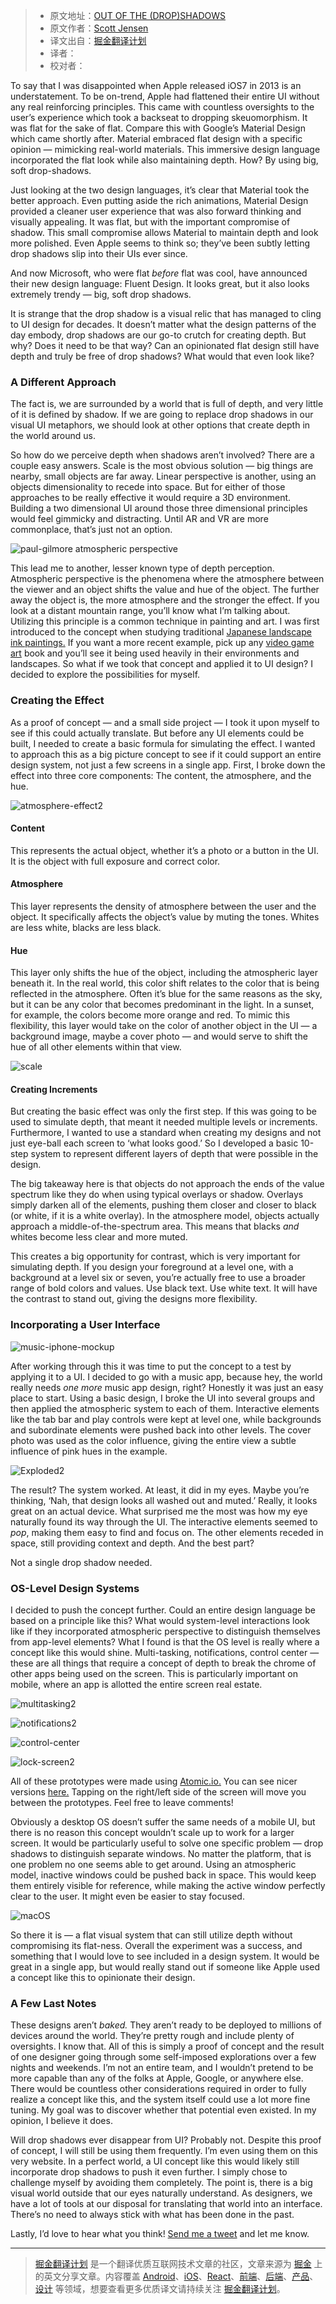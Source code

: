 > * 原文地址：[OUT OF THE (DROP)SHADOWS](http://scottjensen.design/2017/05/out-of-the-dropshadows/)
> * 原文作者：[Scott Jensen](http://scottjensen.design/about/)
> * 译文出自：[掘金翻译计划](https://github.com/xitu/gold-miner)
> * 译者：
> * 校对者：

To say that I was disappointed when Apple released iOS7 in 2013 is an understatement. To be on-trend, Apple had flattened their entire UI without any real reinforcing principles. This came with countless oversights to the user’s experience which took a backseat to dropping skeuomorphism. It was flat for the sake of flat. Compare this with Google’s Material Design which came shortly after. Material embraced flat design with a specific opinion — mimicking real-world materials. This immersive design language incorporated the flat look while also maintaining depth. How? By using big, soft drop-shadows.

Just looking at the two design languages, it’s clear that Material took the better approach. Even putting aside the rich animations, Material Design provided a cleaner user experience that was also forward thinking and visually appealing. It was flat, but with the important compromise of shadow. This small compromise allows Material to maintain depth and look more polished. Even Apple seems to think so; they’ve been subtly letting drop shadows slip into their UIs ever since.

And now Microsoft, who were flat *before* flat was cool, have announced their new design language: Fluent Design. It looks great, but it also looks extremely trendy — big, soft drop shadows.

It is strange that the drop shadow is a visual relic that has managed to cling to UI design for decades. It doesn’t matter what the design patterns of the day embody, drop shadows are our go-to crutch for creating depth. But why? Does it need to be that way? Can an opinionated flat design still have depth and truly be free of drop shadows? What would that even look like?

### A Different Approach

The fact is, we are surrounded by a world that is full of depth, and very little of it is defined by shadow. If we are going to replace drop shadows in our visual UI metaphors, we should look at other options that create depth in the world around us.

So how do we perceive depth when shadows aren’t involved? There are a couple easy answers. Scale is the most obvious solution — big things are nearby, small objects are far away. Linear perspective is another, using an objects dimensionality to recede into space. But for either of those approaches to be really effective it would require a 3D environment. Building a two dimensional UI around those three dimensional principles would feel gimmicky and distracting. Until AR and VR are more commonplace, that’s just not an option.

![paul-gilmore atmospheric perspective](http://scottjensen.design/wp-content/uploads/2017/05/paul-gilmore-145802-1-1.jpg)

This lead me to another, lesser known type of depth perception. Atmospheric perspective is the phenomena where the atmosphere between the viewer and an object shifts the value and hue of the object. The further away the object is, the more atmosphere and the stronger the effect. If you look at a distant mountain range, you’ll know what I’m talking about. Utilizing this principle is a common technique in painting and art. I was first introduced to the concept when studying traditional [Japanese landscape ink paintings.](https://www.google.com/search?q=japanese+ink+painting+landscape&amp;source=lnms&amp;tbm=isch&amp;sa=X&amp;ved=0ahUKEwiB3vDCk4rUAhUhqVQKHdDbBaUQ_AUIBigB&amp;biw=1786&amp;bih=1009&amp;dpr=2) If you want a more recent example, pick up any [video game art](https://www.google.com/search?q=video+game+concept+environment+art&amp;source=lnms&amp;tbm=isch&amp;sa=X&amp;ved=0ahUKEwj8xs-Wk4rUAhVoj1QKHVhCA38Q_AUIBigB&amp;biw=1786&amp;bih=1009) book and you’ll see it being used heavily in their environments and landscapes. So what if we took that concept and applied it to UI design? I decided to explore the possibilities for myself.

### Creating the Effect

As a proof of concept — and a small side project — I took it upon myself to see if this could actually translate. But before any UI elements could be built, I needed to create a basic formula for simulating the effect. I wanted to approach this as a big picture concept to see if it could support an entire design system, not just a few screens in a single app. First, I broke down the effect into three core components: The content, the atmosphere, and the hue.

![atmosphere-effect2](http://scottjensen.design/wp-content/uploads/2017/05/atmosphere-effect2.png)

#### Content

This represents the actual object, whether it’s a photo or a button in the UI. It is the object with full exposure and correct color.

#### Atmosphere

This layer represents the density of atmosphere between the user and the object. It specifically affects the object’s value by muting the tones. Whites are less white, blacks are less black.

#### Hue

This layer only shifts the hue of the object, including the atmospheric layer beneath it. In the real world, this color shift relates to the color that is being reflected in the atmosphere. Often it’s blue for the same reasons as the sky, but it can be any color that becomes predominant in the light. In a sunset, for example, the colors become more orange and red. To mimic this flexibility, this layer would take on the color of another object in the UI — a background image, maybe a cover photo — and would serve to shift the hue of all other elements within that view.

![scale](http://scottjensen.design/wp-content/uploads/2017/05/scale.png)

#### Creating Increments

But creating the basic effect was only the first step. If this was going to be used to simulate depth, that meant it needed multiple levels or increments. Furthermore, I wanted to use a standard when creating my designs and not just eye-ball each screen to ‘what looks good.’ So I developed a basic 10-step system to represent different layers of depth that were possible in the design.

The big takeaway here is that objects do not approach the ends of the value spectrum like they do when using typical overlays or shadow. Overlays simply darken all of the elements, pushing them closer and closer to black (or white, if it is a white overlay). In the atmosphere model, objects actually approach a middle-of-the-spectrum area. This means that blacks *and* whites become less clear and more muted.

This creates a big opportunity for contrast, which is very important for simulating depth. If you design your foreground at a level one, with a background at a level six or seven, you’re actually free to use a broader range of bold colors and values. Use black text. Use white text. It will have the contrast to stand out, giving the designs more flexibility.

### Incorporating a User Interface

![music-iphone-mockup](http://scottjensen.design/wp-content/uploads/2017/05/music-iphone-mockup.png)

After working through this it was time to put the concept to a test by applying it to a UI. I decided to go with a music app, because hey, the world really needs *one more* music app design, right? Honestly it was just an easy place to start. Using a basic design, I broke the UI into several groups and then applied the atmospheric system to each of them. Interactive elements like the tab bar and play controls were kept at level one, while backgrounds and subordinate elements were pushed back into other levels. The cover photo was used as the color influence, giving the entire view a subtle influence of pink hues in the example.

![Exploded2](http://scottjensen.design/wp-content/uploads/2017/05/Exploded2.gif)

The result? The system worked. At least, it did in my eyes. Maybe you’re thinking, ‘Nah, that design looks all washed out and muted.’ Really, it looks great on an actual device. What surprised me the most was how my eye naturally found its way through the UI. The interactive elements seemed to *pop*, making them easy to find and focus on. The other elements receded in space, still providing context and depth. And the best part?

 Not a single drop shadow needed.

### OS-Level Design Systems

I decided to push the concept further. Could an entire design language be based on a principle like this? What would system-level interactions look like if they incorporated atmospheric perspective to distinguish themselves from app-level elements? What I found is that the OS level is really where a concept like this would shine. Multi-tasking, notifications, control center — these are all things that require a concept of depth to break the chrome of other apps being used on the screen. This is particularly important on mobile, where an app is allotted the entire screen real estate.

![multitasking2](http://scottjensen.design/wp-content/uploads/2017/05/multitasking2-1.gif)

![notifications2](http://scottjensen.design/wp-content/uploads/2017/05/notifications2-1.gif)

![control-center](http://scottjensen.design/wp-content/uploads/2017/05/control-center-2.gif)

![lock-screen2](http://scottjensen.design/wp-content/uploads/2017/05/lock-screen2-1.gif)

All of these prototypes were made using [Atomic.io.](https://atomic.io) You can see nicer versions [here.](https://app.atomic.io/d/BaP8UD3PDNP8) Tapping on the right/left side of the screen will move you between the prototypes. Feel free to leave comments!

Obviously a desktop OS doesn’t suffer the same needs of a mobile UI, but there is no reason this concept wouldn’t scale up to work for a larger screen. It would be particularly useful to solve one specific problem — drop shadows to distinguish separate windows. No matter the platform, that is one problem no one seems able to get around. Using an atmospheric model, inactive windows could be pushed back in space. This would keep them entirely visible for reference, while making the active window perfectly clear to the user. It might even be easier to stay focused.

![macOS](http://scottjensen.design/wp-content/uploads/2017/05/macOS.png)

So there it is — a flat visual system that can still utilize depth without compromising its flat-ness. Overall the experiment was a success, and something that I would love to see included in a design system. It would be great in a single app, but would really stand out if someone like Apple used a concept like this to opinionate their design.

### A Few Last Notes

These designs aren’t *baked.* They aren’t ready to be deployed to millions of devices around the world. They’re pretty rough and include plenty of oversights. I know that. All of this is simply a proof of concept and the result of one designer going through some self-imposed explorations over a few nights and weekends. I’m not an entire team, and I wouldn’t pretend to be more capable than any of the folks at Apple, Google, or anywhere else. There would be countless other considerations required in order to fully realize a concept like this, and the system itself could use a lot more fine tuning. My goal was to discover whether that potential even existed. In my opinion, I believe it does.

Will drop shadows ever disappear from UI? Probably not. Despite this proof of concept, I will still be using them frequently. I’m even using them on this very website. In a perfect world, a UI concept like this would likely still incorporate drop shadows to push it even further. I simply chose to challenge myself by avoiding them completely. The point is, there is a big visual world outside that our eyes naturally understand. As designers, we have a lot of tools at our disposal for translating that world into an interface. There’s no need to always stick with what has been done in the past.

Lastly, I’d love to hear what you think! [Send me a tweet](https://twitter.com/intent/tweet?text=Hey%20@_scottjensen%20I%20[verb]%20your%20[adjective]%20post%20and%20thought%20it%20was%20[adjective].) and let me know.

---

> [掘金翻译计划](https://github.com/xitu/gold-miner) 是一个翻译优质互联网技术文章的社区，文章来源为 [掘金](https://juejin.im) 上的英文分享文章。内容覆盖 [Android](https://github.com/xitu/gold-miner#android)、[iOS](https://github.com/xitu/gold-miner#ios)、[React](https://github.com/xitu/gold-miner#react)、[前端](https://github.com/xitu/gold-miner#前端)、[后端](https://github.com/xitu/gold-miner#后端)、[产品](https://github.com/xitu/gold-miner#产品)、[设计](https://github.com/xitu/gold-miner#设计) 等领域，想要查看更多优质译文请持续关注 [掘金翻译计划](https://github.com/xitu/gold-miner)。
